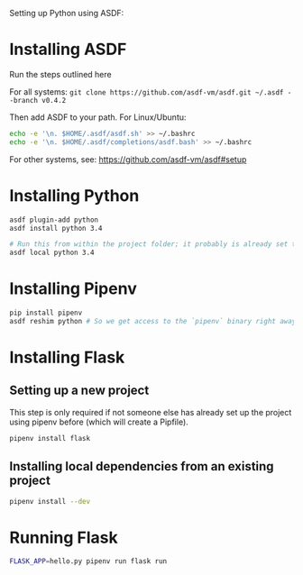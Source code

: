 Setting up Python using ASDF:


# Installing ASDF

Run the steps outlined here

For all systems:
`git clone https://github.com/asdf-vm/asdf.git ~/.asdf --branch v0.4.2`

Then add ASDF to your path. For Linux/Ubuntu:

```bash
echo -e '\n. $HOME/.asdf/asdf.sh' >> ~/.bashrc
echo -e '\n. $HOME/.asdf/completions/asdf.bash' >> ~/.bashrc
```

For other systems, see: https://github.com/asdf-vm/asdf#setup

# Installing Python

```bash
asdf plugin-add python
asdf install python 3.4

# Run this from within the project folder; it probably is already set to 3.4 by the `.tool-versions`-file that is there
asdf local python 3.4 

```

# Installing Pipenv

```bash
pip install pipenv
asdf reshim python # So we get access to the `pipenv` binary right away
```

# Installing Flask

## Setting up a new project

This step is only required if not someone else has already set up the project using pipenv before (which will create a Pipfile).

```bash
pipenv install flask
```

## Installing local dependencies from an existing project

```bash
pipenv install --dev
```

# Running Flask

```bash
FLASK_APP=hello.py pipenv run flask run
```
